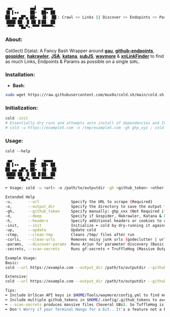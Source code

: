```bash
 ▄▄·       ▄▄▌  ·▄▄▄▄  
▐█ ▌▪▪     ██•  ██▪ ██ 
██ ▄▄ ▄█▀▄ ██▪  ▐█· ▐█▌: Crawl >> Links || Discover >> Endopints >> Params || Scan >> JavaScript >> Secrets || Analyze >> Everything
▐███▌▐█▌.▐▌▐█▌▐▌██. ██ 
·▀▀▀  ▀█▄▀▪.▀▀▀ ▀▀▀▀▀•
```
### About:
Col(lect) D(ata): A Fancy Bash Wrapper around [**gau**](https://github.com/lc/gau), [**github-endpoints**](https://github.com/gwen001/github-search/blob/master/github-endpoints.py), [**gospider**](https://github.com/jaeles-project/gospider), [**hakrawler**](https://github.com/hakluke/hakrawler), [**JSA**](https://github.com/w9w/JSA), [**katana**](https://github.com/projectdiscovery/katana), [**subJS**](https://github.com/lc/subjs), [**waymore**](https://github.com/xnl-h4ck3r/waymore) & [**xnLinkFinder**](https://github.com/xnl-h4ck3r/xnLinkFinder) to find as much Links, Endpoints & Params as possible on a single `$URL`.

### **Installation**:
 - **Bash**: 
```bash
sudo wget https://raw.githubusercontent.com/mux0x/cold.sh/main/cold.sh -O /usr/local/bin/cold && sudo chmod +xwr /usr/local/bin/cold && cold --help
``` 
### Initialization:
```bash
cold -init
# Essentially dry runs and attempts auto install of dependencies and Initialize upon first & second run:
# cold -u https://example5.com -o /tmp/example5.com -gh ghp_xyz ; cold -u https://example5.com -o /tmp/example.com -gh ghp_xyz
```

### Usage:
`cold --help`
```bash
 ▄▄·       ▄▄▌  ·▄▄▄▄  
▐█ ▌▪▪     ██•  ██▪ ██ 
██ ▄▄ ▄█▀▄ ██▪  ▐█· ▐█▌
▐███▌▐█▌.▐▌▐█▌▐▌██. ██ 
·▀▀▀  ▀█▄▀▪.▀▀▀ ▀▀▀▀▀• 

➼ Usage: cold -u <url> -o /path/to/outputdir -gh <github_token> <other options>

Extended Help
-u,       --url              Specify the URL to scrape (Required)
-o,       --output_dir       Specify the directory to save the output files (Required)
-gh,      --github_token     Specify manually: ghp_xxx (Not Required if $HOME/.config/.github_tokens exists)
-d,       --deep             Specify if Gospider, Hakrawler, Katana & XnLinkfinder should run with depth 5.(Slow)
-h,       --headers          Specify additional headers or cookies to use in the HTTP request (optional)
-init,    --init             Initialize ➼ cold by dry-running it against example.com (Only run on a fresh Install)
-up,      --update           Update cold
-ctmp,    --clean-tmp        Cleans /tmp/ files after run
-curls,   --clean-urls       Removes noisy junk urls (godeclutter | urless)
-params,  --discover-params  Runs Arjun for parameter discovery (Basic & Slow)
-secrets, --scan-secrets     Runs gf-secrets + TruffleHog (Massive Output, Resource-Intensive & Slow)

Example Usage: 
Basic: 
cold --url https://example.com --output_dir /path/to/outputdir --github_token ghp_xyz

Extensive: 
cold --url https://example.com --output_dir /path/to/outputdir --github_token ghp_xyz --headers "Authorization: Bearer token; Cookie: cookie_value" --deep --discover-params --scan-secrets

Tips: 
➼ Include UrlScan API keys in $HOME/Tools/waymore/config.yml to find more links
➼ Include multiple github_tokens in $HOME/.config/.github_tokens to avoid rate limits
➼ --scan-secrets produces massive files (Several GBs). So TuffleHog is run by default. Best run with --deep
➼ Don't Worry if your Terminal Hangs for a bit.. It's a feature not a bug
```
